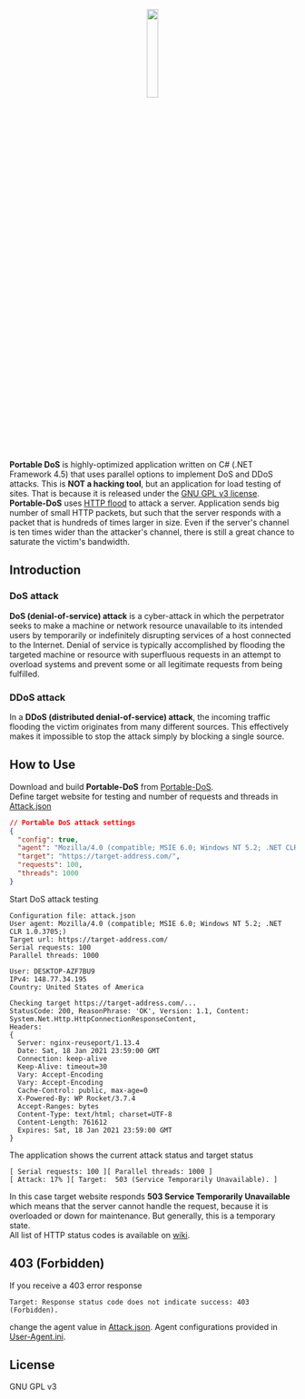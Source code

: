 <p align="center"><img width="20%" src="Portable-DoS/icon.ico" /></p>

**Portable DoS** is highly-optimized application written on C# (.NET Framework 4.5) that uses parallel options to implement DoS and DDoS attacks. This is **NOT a hacking tool**, but an application for load testing of sites. That is because it is released under the [GNU GPL v3 license](LICENSE). **Portable-DoS** uses [HTTP flood](https://en.wikipedia.org/wiki/HTTP_Flood) to attack a server. Application sends big number of small HTTP packets, but such that the server responds with a packet that is hundreds of times larger in size. Even if the server's channel is ten times wider than the attacker's channel, there is still a great chance to saturate the victim's bandwidth.  

## Introduction
### DoS attack
**DoS (denial-of-service) attack** is a cyber-attack in which the perpetrator seeks to make a machine or network resource unavailable to its intended users by temporarily or indefinitely disrupting services of a host connected to the Internet. Denial of service is typically accomplished by flooding the targeted machine or resource with superfluous requests in an attempt to overload systems and prevent some or all legitimate requests from being fulfilled.

### DDoS attack
In a **DDoS (distributed denial-of-service) attack**, the incoming traffic flooding the victim originates from many different sources. This effectively makes it impossible to stop the attack simply by blocking a single source.  

## How to Use
Download and build **Portable-DoS** from [Portable-DoS](sources).  
Define target website for testing and number of requests and threads in [Attack.json](Portable-DoS/Attack.json)  

```json
// Portable DoS attack settings
{
  "config": true,
  "agent": "Mozilla/4.0 (compatible; MSIE 6.0; Windows NT 5.2; .NET CLR 1.0.3705;)",
  "target": "https://target-address.com/",
  "requests": 100,
  "threads": 1000
}
```
Start DoS attack testing  
```
Configuration file: attack.json
User agent: Mozilla/4.0 (compatible; MSIE 6.0; Windows NT 5.2; .NET CLR 1.0.3705;)
Target url: https://target-address.com/
Serial requests: 100
Parallel threads: 1000

User: DESKTOP-AZF7BU9
IPv4: 148.77.34.195
Country: United States of America

Checking target https://target-address.com/...
StatusCode: 200, ReasonPhrase: 'OK', Version: 1.1, Content: System.Net.Http.HttpConnectionResponseContent, 
Headers:
{
  Server: nginx-reuseport/1.13.4
  Date: Sat, 18 Jan 2021 23:59:00 GMT
  Connection: keep-alive
  Keep-Alive: timeout=30
  Vary: Accept-Encoding
  Vary: Accept-Encoding
  Cache-Control: public, max-age=0
  X-Powered-By: WP Rocket/3.7.4
  Accept-Ranges: bytes
  Content-Type: text/html; charset=UTF-8
  Content-Length: 761612
  Expires: Sat, 18 Jan 2021 23:59:00 GMT
}
```
The application shows the current attack status and target status  
```
[ Serial requests: 100 ][ Parallel threads: 1000 ]
[ Attack: 17% ][ Target:  503 (Service Temporarily Unavailable). ] 
```
In this case target website responds **503 Service Temporarily Unavailable** which means that the server cannot handle the request, because it is overloaded or down for maintenance. But generally, this is a temporary state.  
All list of HTTP status codes is available on [wiki](https://en.wikipedia.org/wiki/List_of_HTTP_status_codes).  

## 403 (Forbidden)
If you receive a 403 error response 
```
Target: Response status code does not indicate success: 403 (Forbidden).
```
change the agent value in [Attack.json](Portable-DoS/Attack.json). Agent configurations provided in [User-Agent.ini](Portable-DoS/User-Agent.ini).  

## License
GNU GPL v3
